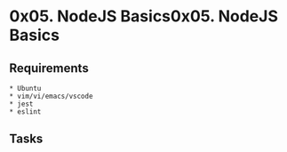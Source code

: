 # 0x05. NodeJS Basics0x05. NodeJS Basics

## Requirements
	* Ubuntu
	* vim/vi/emacs/vscode
	* jest
	* eslint

## Tasks
